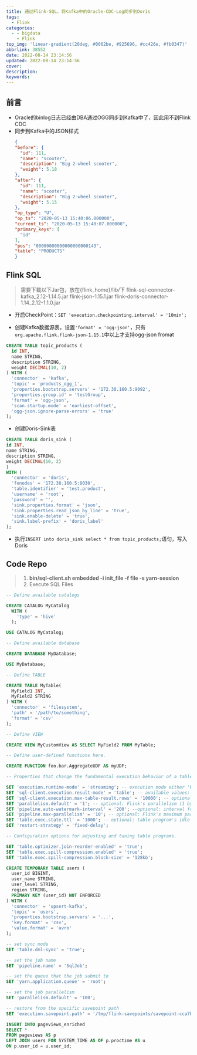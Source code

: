 ```yaml
---
title: 通过Flink-SQL，将Kafka中的Oracle-CDC-Log同步到Doris
tags:
  - Flink
categories:
  - - bigdata
    - Flink
top_img: 'linear-gradient(20deg, #0062be, #925696, #cc426e, #fb0347)'
abbrlink: 38552
date: 2022-08-14 23:14:56
updated: 2022-08-14 23:14:56
cover:
description:
keywords:
---
```


## 前言
- Oracle的binlog日志已经由DBA通过OGG同步到Kafka中了，因此用不到Flink CDC
- 同步到Kafka中的JSON样式
  ```json
  {
  "before": {
    "id": 111,
    "name": "scooter",
    "description": "Big 2-wheel scooter",
    "weight": 5.18
  },
  "after": {
    "id": 111,
    "name": "scooter",
    "description": "Big 2-wheel scooter",
    "weight": 5.15
  },
  "op_type": "U",
  "op_ts": "2020-05-13 15:40:06.000000",
  "current_ts": "2020-05-13 15:40:07.000000",
  "primary_keys": [
    "id"
  ],
  "pos": "00000000000000000000143",
  "table": "PRODUCTS"
  }
  ```

## Flink SQL
> 需要下载以下Jar包，放在{flink_home}/lib/下
> flink-sql-connector-kafka_2.12-1.14.5.jar
> flink-json-1.15.1.jar
> flink-doris-connector-1.14_2.12-1.1.0.jar

- 开启CheckPoint：`SET 'execution.checkpointing.interval' = '10min';`

- 创建Kafka数据源表，设置`'format' = 'ogg-json'`，只有`org.apache.flink.flink-json-1.15.1`中以上才支持ogg-json fromat
```sql
CREATE TABLE topic_products (
  id INT,
  name STRING,
  description STRING,
  weight DECIMAL(10, 2)
) WITH (
  'connector' = 'kafka',
  'topic' = 'products_ogg_1',
  'properties.bootstrap.servers' = '172.30.160.5:9092',
  'properties.group.id' = 'testGroup',
  'format' = 'ogg-json',
  'scan.startup.mode' = 'earliest-offset',
  'ogg-json.ignore-parse-errors' = 'true'
);
```

- 创建Doris-Sink表
```sql
CREATE TABLE doris_sink (
id INT,
name STRING,
description STRING,
weight DECIMAL(10, 2)
)
WITH (
  'connector' = 'doris',
  'fenodes' = '172.30.160.5:8030',
  'table.identifier' = 'test.product',
  'username' = 'root',
  'password' = '',
  'sink.properties.format' = 'json',
  'sink.properties.read_json_by_line' = 'true',
  'sink.enable-delete' = 'true',
  'sink.label-prefix' = 'doris_label'
);
```

- 执行`INSERT into doris_sink select * from topic_products;`语句，写入Doris

## Code Repo

> 1. **bin/sql-client.sh embedded -i init_file -f file -s yarn-session** 
> 2. Execute SQL Files 

```sql
-- Define available catalogs

CREATE CATALOG MyCatalog
  WITH (
    'type' = 'hive'
  );

USE CATALOG MyCatalog;

-- Define available database

CREATE DATABASE MyDatabase;

USE MyDatabase;

-- Define TABLE

CREATE TABLE MyTable(
  MyField1 INT,
  MyField2 STRING
) WITH (
  'connector' = 'filesystem',
  'path' = '/path/to/something',
  'format' = 'csv'
);

-- Define VIEW

CREATE VIEW MyCustomView AS SELECT MyField2 FROM MyTable;

-- Define user-defined functions here.

CREATE FUNCTION foo.bar.AggregateUDF AS myUDF;

-- Properties that change the fundamental execution behavior of a table program.

SET 'execution.runtime-mode' = 'streaming'; -- execution mode either 'batch' or 'streaming'
SET 'sql-client.execution.result-mode' = 'table'; -- available values: 'table', 'changelog' and 'tableau'
SET 'sql-client.execution.max-table-result.rows' = '10000'; -- optional: maximum number of maintained rows
SET 'parallelism.default' = '1'; -- optional: Flink's parallelism (1 by default)
SET 'pipeline.auto-watermark-interval' = '200'; --optional: interval for periodic watermarks
SET 'pipeline.max-parallelism' = '10'; -- optional: Flink's maximum parallelism
SET 'table.exec.state.ttl' = '1000'; -- optional: table program's idle state time
SET 'restart-strategy' = 'fixed-delay';

-- Configuration options for adjusting and tuning table programs.

SET 'table.optimizer.join-reorder-enabled' = 'true';
SET 'table.exec.spill-compression.enabled' = 'true';
SET 'table.exec.spill-compression.block-size' = '128kb';
```



```sql
CREATE TEMPORARY TABLE users (
  user_id BIGINT,
  user_name STRING,
  user_level STRING,
  region STRING,
  PRIMARY KEY (user_id) NOT ENFORCED
) WITH (
  'connector' = 'upsert-kafka',
  'topic' = 'users',
  'properties.bootstrap.servers' = '...',
  'key.format' = 'csv',
  'value.format' = 'avro'
);

-- set sync mode
SET 'table.dml-sync' = 'true';

-- set the job name
SET 'pipeline.name' = 'SqlJob';

-- set the queue that the job submit to
SET 'yarn.application.queue' = 'root';

-- set the job parallelism
SET 'parallelism.default' = '100';

-- restore from the specific savepoint path
SET 'execution.savepoint.path' = '/tmp/flink-savepoints/savepoint-cca7bc-bb1e257f0dab';

INSERT INTO pageviews_enriched
SELECT *
FROM pageviews AS p
LEFT JOIN users FOR SYSTEM_TIME AS OF p.proctime AS u
ON p.user_id = u.user_id;
```

